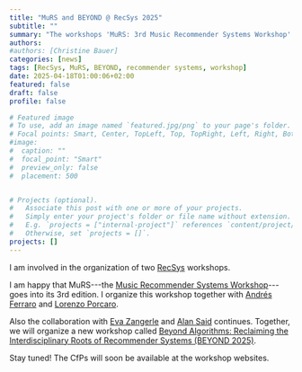 ```yaml
---
title: "MuRS and BEYOND @ RecSys 2025"
subtitle: ""
summary: "The workshops 'MuRS: 3rd Music Recommender Systems Workshop' and 'Beyond Algorithms: Reclaiming the Interdisciplinary Roots of Recommender Systems (BEYOND 2025)' were accepted to be held at RecSys 2025 in Prague."
authors: 
#authors: [Christine Bauer]
categories: [news]
tags: [RecSys, MuRS, BEYOND, recommender systems, workshop]
date: 2025-04-18T01:00:06+02:00
featured: false
draft: false
profile: false

# Featured image
# To use, add an image named `featured.jpg/png` to your page's folder.
# Focal points: Smart, Center, TopLeft, Top, TopRight, Left, Right, BottomLeft, Bottom, BottomRight.
#image:
#  caption: ""
#  focal_point: "Smart"
#  preview_only: false
#  placement: 500


# Projects (optional).
#   Associate this post with one or more of your projects.
#   Simply enter your project's folder or file name without extension.
#   E.g. `projects = ["internal-project"]` references `content/project/deep-learning/index.md`.
#   Otherwise, set `projects = []`.
projects: []
---
```


I am involved in the organization of two [RecSys](https://recsys.acm.org/recsys25/) workshops.

I am happy that MuRS---the [Music Recommender Systems Workshop](https://sites.google.com/view/murs-2025)---goes into its 3rd edition. I organize this workshop together with [Andrés Ferraro](https://scholar.google.com/citations?user=WQglBowAAAAJ&hl=en) and [Lorenzo Porcaro](https://lorenzoporcaro.me/).

Also the collaboration with [Eva Zangerle](https://evazangerle.at) and [Alan Said](https://www.alansaid.com) continues. Together, we will organize a new workshop called [Beyond Algorithms: Reclaiming the Interdisciplinary Roots of Recommender Systems (BEYOND 2025)](https://beyondrecsys.github.io/2025/).

Stay tuned!  The CfPs will soon be available at the workshop websites.